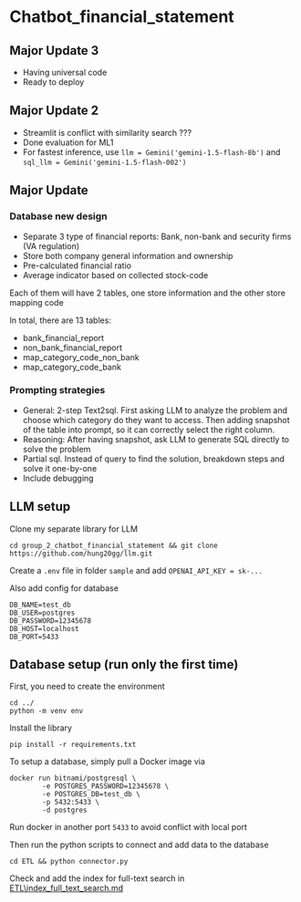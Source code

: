 # Chatbot_financial_statement

## Major Update 3
- Having universal code 
- Ready to deploy 

## Major Update 2

- Streamlit is conflict with similarity search ???
- Done evaluation for ML1
- For fastest inference, use `llm = Gemini('gemini-1.5-flash-8b')` and `sql_llm = Gemini('gemini-1.5-flash-002')`

## Major Update

### Database new design

- Separate 3 type of financial reports: Bank, non-bank and security firms (VA regulation)
- Store both company general information and ownership
- Pre-calculated financial ratio
- Average indicator based on collected stock-code

Each of them will have 2 tables, one store information and the other store mapping code

In total, there are 13 tables:

- bank_financial_report
- non_bank_financial_report
- map_category_code_non_bank
- map_category_code_bank

### Prompting strategies

- General: 2-step Text2sql. First asking LLM to analyze the problem and choose which category do they want to access. Then adding snapshot of the table into prompt, so it can correctly select the right column.
- Reasoning: After having snapshot, ask LLM to generate SQL directly to solve the problem
- Partial sql. Instead of query to find the solution, breakdown steps and solve it one-by-one
- Include debugging

## LLM setup

Clone my separate library for LLM


```
cd group_2_chatbot_financial_statement && git clone https://github.com/hung20gg/llm.git

```

Create a `.env` file in folder `sample` and add `OPENAI_API_KEY = sk-...`

Also add config for database

```
DB_NAME=test_db
DB_USER=postgres
DB_PASSWORD=12345678
DB_HOST=localhost
DB_PORT=5433
```

## Database setup (run only the first time)

First, you need to create the environment

```
cd ../
python -m venv env
```

Install the library

```
pip install -r requirements.txt
```

To setup a database, simply pull a Docker image via

```
docker run bitnami/postgresql \
		-e POSTGRES_PASSWORD=12345678 \
		-e POSTGRES_DB=test_db \
		-p 5432:5433 \
		-d postgres
```

Run docker in another port `5433` to avoid conflict with local port

Then run the python scripts to connect and add data to the database

```
cd ETL && python connector.py
```

Check and add the index for full-text search in [ETL\index_full_text_search.md](ETL\index_full_text_search.md)

